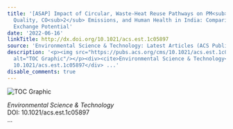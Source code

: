 ```yaml
---
title: '[ASAP] Impact of Circular, Waste-Heat Reuse Pathways on PM<sub>2.5</sub>-Air
  Quality, CO<sub>2</sub> Emissions, and Human Health in India: Comparison with Material
  Exchange Potential'
date: '2022-06-16'
linkTitle: http://dx.doi.org/10.1021/acs.est.1c05897
source: 'Environmental Science & Technology: Latest Articles (ACS Publications)'
description: '<p><img src="https://pubs.acs.org/cms/10.1021/acs.est.1c05897/asset/images/medium/es1c05897_0004.gif"
  alt="TOC Graphic"/></p><div><cite>Environmental Science & Technology</cite></div><div>DOI:
  10.1021/acs.est.1c05897</div> ...'
disable_comments: true
---
```

<p><img src="https://pubs.acs.org/cms/10.1021/acs.est.1c05897/asset/images/medium/es1c05897_0004.gif" alt="TOC Graphic"/></p><div><cite>Environmental Science & Technology</cite></div><div>DOI: 10.1021/acs.est.1c05897</div> ...